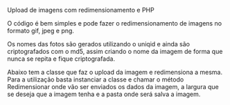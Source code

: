 Upload de imagens com redimensionamento e PHP


O código é bem simples e pode fazer o redimensionamento de imagens no formato gif, jpeg e png.

Os nomes das fotos são gerados utilizando o uniqid e ainda são criptografados com o md5, assim criando o nome da imagem de forma que nunca se repita e fique criptografada.

Abaixo tem a classe que faz o upload da imagem e redimensiona a mesma. Para a utilização basta instanciar a classe e chamar o método Redimensionar onde vão ser enviados os dados da imagem, a largura que se deseja que a imagem tenha e a pasta onde será salva a imagem.


<?php
class Redimensiona{
	
	public function Redimensionar($imagem, $largura, $pasta){
		
		$name = md5(uniqid(rand(),true));
		
		if ($imagem['type']=="image/jpeg"){
			$img = imagecreatefromjpeg($imagem['tmp_name']);
		}else if ($imagem['type']=="image/gif"){
			$img = imagecreatefromgif($imagem['tmp_name']);
		}else if ($imagem['type']=="image/png"){
			$img = imagecreatefrompng($imagem['tmp_name']);
		}
		$x   = imagesx($img);
		$y   = imagesy($img);
		$autura = ($largura * $y)/$x;
		
		$nova = imagecreatetruecolor($largura, $autura);
		imagecopyresampled($nova, $img, 0, 0, 0, 0, $largura, $autura, $x, $y);
		
		if ($imagem['type']=="image/jpeg"){
			$local="$pasta/$name".".jpg";
			imagejpeg($nova, $local);
		}else if ($imagem['type']=="image/gif"){
			$local="$pasta/$name".".gif";
			imagejpeg($nova, $local);
		}else if ($imagem['type']=="image/png"){
			$local="$pasta/$name".".png";
			imagejpeg($nova, $local);
		}		
		
		imagedestroy($img);
		imagedestroy($nova);	
		
		return $local;
	}
}
?>
